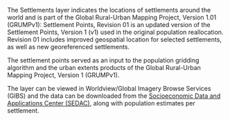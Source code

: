 The Settlements layer indicates the locations of settlements around the world and is part of the Global Rural-Urban Mapping Project, Version 1.01 (GRUMPv1): Settlement Points, Revision 01 is an updated version of the Settlement Points, Version 1 (v1) used in the original population reallocation. Revision 01 includes improved geospatial location for selected settlements, as well as new georeferenced settlements.

The settlement points served as an input to the population gridding algorithm and the urban extents products of the Global Rural-Urban Mapping Project, Version 1 (GRUMPv1).

The layer can be viewed in Worldview/Global Imagery Browse Services (GIBS) and the data can be downloaded from the [Socioeconomic Data and Applications Center (SEDAC)](https://sedac.ciesin.columbia.edu/data/set/grump-v1-settlement-points-rev01), along with population estimates per settlement.
